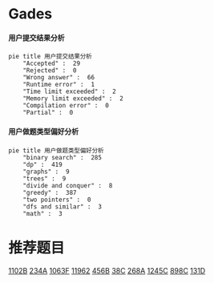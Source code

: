 # Gades

<!-- tabs:start -->



#### **用户提交结果分析**

```mermaid
pie title 用户提交结果分析
    "Accepted" :  29
    "Rejected" :  0
    "Wrong answer" :  66
    "Runtime error" :  1
    "Time limit exceeded" :  2
    "Memory limit exceeded" :  2
    "Compilation error" :  0
    "Partial" :  0
```

#### **用户做题类型偏好分析**

```mermaid
pie title 用户做题类型偏好分析
    "binary search" :  285
    "dp" :  419
    "graphs" :  9
    "trees" :  9
    "divide and conquer" :  8
    "greedy" :  387
    "two pointers" :  0
    "dfs and similar" :  3
    "math" :  3
```



<!-- tabs:end -->
# 推荐题目
[1102B](https://codeforces.com/contest/1102/problem/B)
[234A](https://codeforces.com/contest/234/problem/A)
[1063F](https://codeforces.com/contest/1063/problem/F)
[11962](https://codeforces.com/contest/1196/problem/2)
[456B](https://codeforces.com/contest/456/problem/B)
[38C](https://codeforces.com/contest/38/problem/C)
[268A](https://codeforces.com/contest/268/problem/A)
[1245C](https://codeforces.com/contest/1245/problem/C)
[898C](https://codeforces.com/contest/898/problem/C)
[131D](https://codeforces.com/contest/131/problem/D)
